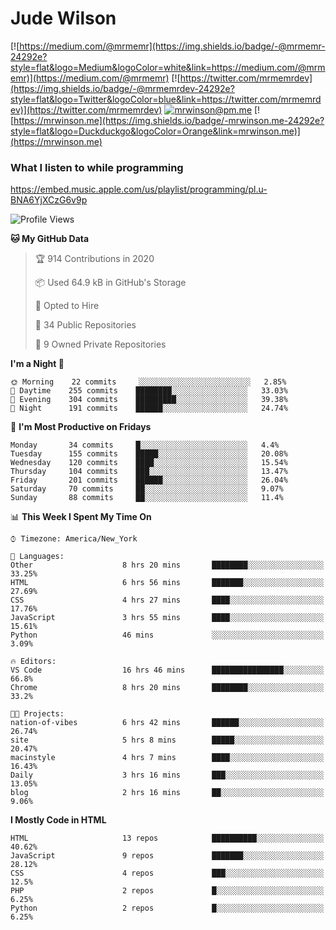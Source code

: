# Jude Wilson
[![https://medium.com/@mrmemr](https://img.shields.io/badge/-@mrmemr-24292e?style=flat&logo=Medium&logoColor=white&link=https://medium.com/@mrmemr)](https://medium.com/@mrmemr)
[![https://twitter.com/mrmemrdev](https://img.shields.io/badge/-@mrmemrdev-24292e?style=flat&logo=Twitter&logoColor=blue&link=https://twitter.com/mrmemrdev)](https://twitter.com/mrmemrdev)
[![mrwinson@pm.me](https://img.shields.io/badge/-mrwinson@pm.me-24292e?style=flat&logo=ProtonMail&logoColor=Grey&link=mailto:mrwinson@pm.me)](mailto:mrwinson@pm.me)
[![https://mrwinson.me](https://img.shields.io/badge/-mrwinson.me-24292e?style=flat&logo=Duckduckgo&logoColor=Orange&link=mrwinson.me)](https://mrwinson.me) 

### What I listen to while programming
https://embed.music.apple.com/us/playlist/programming/pl.u-BNA6YjXCzG6v9p

<!--START_SECTION:waka-->
![Profile Views](http://img.shields.io/badge/Profile%20Views-28-blue)

**🐱 My GitHub Data** 

> 🏆 914 Contributions in 2020
 > 
> 📦 Used 64.9 kB in GitHub's Storage 
 > 
> 💼 Opted to Hire
 > 
> 📜 34 Public Repositories 
 > 
> 🔑 9 Owned Private Repositories 

**I'm a Night 🦉** 

```text
🌞 Morning    22 commits     ░░░░░░░░░░░░░░░░░░░░░░░░░   2.85% 
🌆 Daytime    255 commits    ████████░░░░░░░░░░░░░░░░░   33.03% 
🌃 Evening    304 commits    █████████░░░░░░░░░░░░░░░░   39.38% 
🌙 Night      191 commits    ██████░░░░░░░░░░░░░░░░░░░   24.74%

```
📅 **I'm Most Productive on Fridays** 

```text
Monday       34 commits     █░░░░░░░░░░░░░░░░░░░░░░░░   4.4% 
Tuesday      155 commits    █████░░░░░░░░░░░░░░░░░░░░   20.08% 
Wednesday    120 commits    ████░░░░░░░░░░░░░░░░░░░░░   15.54% 
Thursday     104 commits    ███░░░░░░░░░░░░░░░░░░░░░░   13.47% 
Friday       201 commits    ██████░░░░░░░░░░░░░░░░░░░   26.04% 
Saturday     70 commits     ██░░░░░░░░░░░░░░░░░░░░░░░   9.07% 
Sunday       88 commits     ██░░░░░░░░░░░░░░░░░░░░░░░   11.4%

```


📊 **This Week I Spent My Time On** 

```text
⌚︎ Timezone: America/New_York

💬 Languages: 
Other                    8 hrs 20 mins       ████████░░░░░░░░░░░░░░░░░   33.25% 
HTML                     6 hrs 56 mins       ███████░░░░░░░░░░░░░░░░░░   27.69% 
CSS                      4 hrs 27 mins       ████░░░░░░░░░░░░░░░░░░░░░   17.76% 
JavaScript               3 hrs 55 mins       ████░░░░░░░░░░░░░░░░░░░░░   15.61% 
Python                   46 mins             ░░░░░░░░░░░░░░░░░░░░░░░░░   3.09%

🔥 Editors: 
VS Code                  16 hrs 46 mins      ████████████████░░░░░░░░░   66.8% 
Chrome                   8 hrs 20 mins       ████████░░░░░░░░░░░░░░░░░   33.2%

🐱‍💻 Projects: 
nation-of-vibes          6 hrs 42 mins       ██████░░░░░░░░░░░░░░░░░░░   26.74% 
site                     5 hrs 8 mins        █████░░░░░░░░░░░░░░░░░░░░   20.47% 
macinstyle               4 hrs 7 mins        ████░░░░░░░░░░░░░░░░░░░░░   16.43% 
Daily                    3 hrs 16 mins       ███░░░░░░░░░░░░░░░░░░░░░░   13.05% 
blog                     2 hrs 16 mins       ██░░░░░░░░░░░░░░░░░░░░░░░   9.06%

```

**I Mostly Code in HTML** 

```text
HTML                     13 repos            ██████████░░░░░░░░░░░░░░░   40.62% 
JavaScript               9 repos             ███████░░░░░░░░░░░░░░░░░░   28.12% 
CSS                      4 repos             ███░░░░░░░░░░░░░░░░░░░░░░   12.5% 
PHP                      2 repos             █░░░░░░░░░░░░░░░░░░░░░░░░   6.25% 
Python                   2 repos             █░░░░░░░░░░░░░░░░░░░░░░░░   6.25%

```



<!--END_SECTION:waka-->

